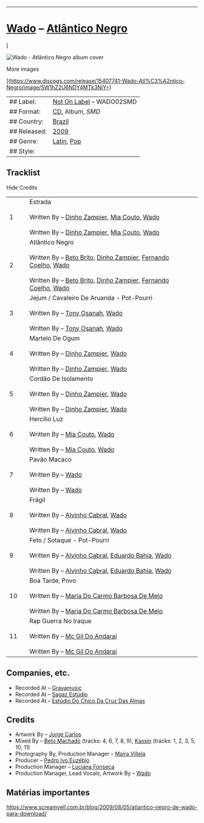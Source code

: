 ___
# [Wado](https://www.discogs.com/artist/1875521-Wado) – [Atlântico Negro](https://open.spotify.com/album/6flbrDabNvJpOdK4swLbGT)

[

![Wado - Atlântico Negro album cover](https://i.discogs.com/CvZYku0FuQIim242zXqS766eOL44vOkNPF8T_9bYvXE/rs:fit/g:sm/q:40/h:300/w:300/czM6Ly9kaXNjb2dz/LWRhdGFiYXNlLWlt/YWdlcy9SLTE1NDA3/NzQxLTE1OTEwMzU1/MDUtODc2OC53ZWJw.jpeg)

More images

](https://www.discogs.com/release/15407741-Wado-Atl%C3%A2ntico-Negro/image/SW1hZ2U6NDY4MTk3NjY=)

|   |   |
|---|---|
|## Label:|[Not On Label](https://www.discogs.com/label/1818-Not-On-Label) – WADO02SMD|
|## Format:|[CD](https://www.discogs.com/search/?format_exact=CD), Album, _SMD_|
|## Country:|[Brazil](https://www.discogs.com/search/?country=Brazil)|
|## Released:|[2009](https://www.discogs.com/search/?decade=2000&year=2009)|
|## Genre:|[Latin](https://www.discogs.com/genre/latin), [Pop](https://www.discogs.com/genre/pop)|
|## Style:||

## Tracklist

Hide Credits

|   |   |   |
|---|---|---|
|1||Estrada<br><br>Written By – [Dinho Zampier](https://www.discogs.com/artist/3656983-Dinho-Zampier), [Mia Couto](https://www.discogs.com/artist/6419430-Mia-Couto), [Wado](https://www.discogs.com/artist/1875521-Wado)<br><br>Written By – [Dinho Zampier](https://www.discogs.com/artist/3656983-Dinho-Zampier), [Mia Couto](https://www.discogs.com/artist/6419430-Mia-Couto), [Wado](https://www.discogs.com/artist/1875521-Wado)|
|2||Atlântico Negro<br><br>Written By – [Beto Brito](https://www.discogs.com/artist/5624215-Beto-Brito), [Dinho Zampier](https://www.discogs.com/artist/3656983-Dinho-Zampier), [Fernando Coelho](https://www.discogs.com/artist/6072996-Fernando-Coelho), [Wado](https://www.discogs.com/artist/1875521-Wado)<br><br>Written By – [Beto Brito](https://www.discogs.com/artist/5624215-Beto-Brito), [Dinho Zampier](https://www.discogs.com/artist/3656983-Dinho-Zampier), [Fernando Coelho](https://www.discogs.com/artist/6072996-Fernando-Coelho), [Wado](https://www.discogs.com/artist/1875521-Wado)|
|3||Jejum / Cavaleiro De Aruanda - Pot-Pourri<br><br>Written By – [Tony Osanah](https://www.discogs.com/artist/956899-Tony-Osanah), [Wado](https://www.discogs.com/artist/1875521-Wado)<br><br>Written By – [Tony Osanah](https://www.discogs.com/artist/956899-Tony-Osanah), [Wado](https://www.discogs.com/artist/1875521-Wado)|
|4||Martelo De Ogum<br><br>Written By – [Dinho Zampier](https://www.discogs.com/artist/3656983-Dinho-Zampier), [Wado](https://www.discogs.com/artist/1875521-Wado)<br><br>Written By – [Dinho Zampier](https://www.discogs.com/artist/3656983-Dinho-Zampier), [Wado](https://www.discogs.com/artist/1875521-Wado)|
|5||Cordão De Isolamento<br><br>Written By – [Dinho Zampier](https://www.discogs.com/artist/3656983-Dinho-Zampier), [Wado](https://www.discogs.com/artist/1875521-Wado)<br><br>Written By – [Dinho Zampier](https://www.discogs.com/artist/3656983-Dinho-Zampier), [Wado](https://www.discogs.com/artist/1875521-Wado)|
|6||Hercílio Luz<br><br>Written By – [Mia Couto](https://www.discogs.com/artist/6419430-Mia-Couto), [Wado](https://www.discogs.com/artist/1875521-Wado)<br><br>Written By – [Mia Couto](https://www.discogs.com/artist/6419430-Mia-Couto), [Wado](https://www.discogs.com/artist/1875521-Wado)|
|7||Pavão Macaco<br><br>Written By – [Wado](https://www.discogs.com/artist/1875521-Wado)<br><br>Written By – [Wado](https://www.discogs.com/artist/1875521-Wado)|
|8||Frágil<br><br>Written By – [Alvinho Cabral](https://www.discogs.com/artist/4531119-Alvinho-Cabral), [Wado](https://www.discogs.com/artist/1875521-Wado)<br><br>Written By – [Alvinho Cabral](https://www.discogs.com/artist/4531119-Alvinho-Cabral), [Wado](https://www.discogs.com/artist/1875521-Wado)|
|9||Feto / Sotaque - Pot-Pourri<br><br>Written By – [Alvinho Cabral](https://www.discogs.com/artist/4531119-Alvinho-Cabral), [Eduardo Bahia](https://www.discogs.com/artist/6750600-Eduardo-Bahia), [Wado](https://www.discogs.com/artist/1875521-Wado)<br><br>Written By – [Alvinho Cabral](https://www.discogs.com/artist/4531119-Alvinho-Cabral), [Eduardo Bahia](https://www.discogs.com/artist/6750600-Eduardo-Bahia), [Wado](https://www.discogs.com/artist/1875521-Wado)|
|10||Boa Tarde, Povo<br><br>Written By – [Maria Do Carmo Barbosa De Melo](https://www.discogs.com/artist/3513821-Maria-Do-Carmo-Barbosa-De-Melo)<br><br>Written By – [Maria Do Carmo Barbosa De Melo](https://www.discogs.com/artist/3513821-Maria-Do-Carmo-Barbosa-De-Melo)|
|11||Rap Guerra No Iraque<br><br>Written By – [Mc Gil Do Andaraí](https://www.discogs.com/artist/7923381-Mc-Gil-Do-Andara%C3%AD)<br><br>Written By – [Mc Gil Do Andaraí](https://www.discogs.com/artist/7923381-Mc-Gil-Do-Andara%C3%AD)|

## Companies, etc.

- Recorded At – [Gravamusic](https://www.discogs.com/label/644149-Gravamusic)
- Recorded At – [Sagaz Estúdio](https://www.discogs.com/label/1840465-Sagaz-Est%C3%BAdio)
- Recorded At – [Estúdio Do Chico Da Cruz Das Almas](https://www.discogs.com/label/1840466-Est%C3%BAdio-Do-Chico-Da-Cruz-Das-Almas)

## Credits

- Artwork By – [Jorge Carlos](https://www.discogs.com/artist/157330-Jorge-Carlos)
- Mixed By – [Beto Machado](https://www.discogs.com/artist/856796-Beto-Machado) (tracks: 4, 6, 7, 8, 9), [Kassin](https://www.discogs.com/artist/280221-Kassin) (tracks: 1, 2, 3, 5, 10, 11)
- Photography By, Production Manager – [Maíra Villela](https://www.discogs.com/artist/6750564-Ma%C3%ADra-Villela)
- Producer – [Pedro Ivo Euzébio](https://www.discogs.com/artist/4539948-Pedro-Ivo-Euz%C3%A9bio)
- Production Manager – [Luciana Fonseca](https://www.discogs.com/artist/7923382-Luciana-Fonseca)
- Production Manager, Lead Vocals, Artwork By – [Wado](https://www.discogs.com/artist/1875521-Wado)

## Matérias importantes
https://www.screamyell.com.br/blog/2009/08/05/atlantico-negro-de-wado-para-download/